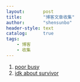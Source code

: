 ```yaml
---
layout:       post
title:        "博客文章收集"
author:       "shensunbo"
header-style: text
catalog:      true
tags:
    - 博客
    - 收集
---
```

1. [poor busy](https://www.ruanyifeng.com/blog/2017/07/working-poor.html)  
2. [idk about survivor](https://www.ruanyifeng.com/blog/2019/01/survivor-preface.html)
